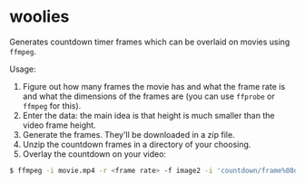 # woolies

Generates countdown timer frames which can be overlaid on movies using `ffmpeg`.

Usage:

1. Figure out how many frames the movie has and what the
   frame rate is and what the dimensions of the frames are
   (you can use `ffprobe` or `ffmpeg` for this).
2. Enter the data: the main idea is that height is much smaller
   than the video frame height.
3. Generate the frames. They'll be downloaded in a zip file.
4. Unzip the countdown frames in a directory of your choosing.
5. Overlay the countdown on your video:

```bash
$ ffmpeg -i movie.mp4 -r <frame rate> -f image2 -i 'countdown/frame%08d.png' -filter_complex "[0:v][1:v] overlay=0:0" -pix_fmt yuv420p -c:a copy -preset medium -c:v libx264 movie_with_countdown.mp4
```
